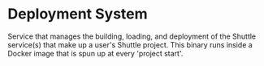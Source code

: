 # Deployment System

Service that manages the building, loading, and deployment of the Shuttle service(s) that make up a user's Shuttle project.
This binary runs inside a Docker image that is spun up at every 'project start'.
